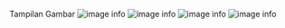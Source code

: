 

Tampilan Gambar
![image info](https://files.catbox.moe/e4gatv.png)
![image info](https://files.catbox.moe/h26kc8.png)
![image info](https://files.catbox.moe/cr87p0.png)
![image info](https://files.catbox.moe/ayzt3d.png)
